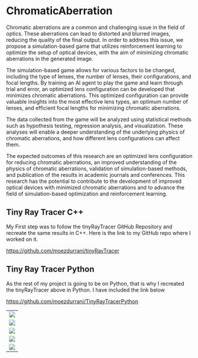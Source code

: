 # ChromaticAberration

Chromatic aberrations are a common and challenging issue in the field of optics. These aberrations can lead to distorted and blurred images, reducing the quality of the final output. In order to address this issue, we propose a simulation-based game that utilizes reinforcement learning to optimize the setup of optical devices, with the aim of minimizing chromatic aberrations in the generated image.

The simulation-based game allows for various factors to be changed, including the type of lenses, the number of lenses, their configurations, and focal lengths. By training an AI agent to play the game and learn through trial and error, an optimized lens configuration can be developed that minimizes chromatic aberrations. This optimized configuration can provide valuable insights into the most effective lens types, an optimum number of lenses, and efficient focal lengths for minimizing chromatic aberrations. 

The data collected from the game will be analyzed using statistical methods such as hypothesis testing, regression analysis, and visualization. These analyses will enable a deeper understanding of the underlying physics of chromatic aberrations, and how different lens configurations can affect them.

The expected outcomes of this research are an optimized lens configuration for reducing chromatic aberrations, an improved understanding of the physics of chromatic aberrations, validation of simulation-based methods, and publication of the results in academic journals and conferences. This research has the potential to contribute to the development of improved optical devices with minimized chromatic aberrations and to advance the field of simulation-based optimization and reinforcement learning.


## Tiny Ray Tracer C++
My First step was to follow the tinyRayTracer GitHub Repository and recreate the same results in C++. Here is the link to my GitHub repo where I worked on it.

https://github.com/moezdurrani/tinyRayTracer

## Tiny Ray Tracer Python
As the rest of my project is going to be on Python, that is why I recreated the tinyRayTracer above in Python. I have included the link below

https://github.com/moezdurrani/TinyRayTracerPython

<table align="center">
  <tr>
    <td>
      <a href="https://github.com/moezdurrani/ChromaticAberration">
        <img src="https://github-readme-stats.vercel.app/api/pin/?username=moezdurrani&repo=ChromaticAberration&border_color=7F3FBF&bg_color=0D1117&title_color=C9D1D9&text_color=8B949E&icon_color=7F3FBF" />
      </a>
    </td>
  </tr>
  <tr>
    <td>
      <a href="https://github.com/moezdurrani/tinyRayTracer">
        <img src="https://github-readme-stats.vercel.app/api/pin/?username=moezdurrani&repo=tinyRayTracer&border_color=7F3FBF&bg_color=0D1117&title_color=C9D1D9&text_color=8B949E&icon_color=7F3FBF" />
      </a>
    </td>
  </tr>
  <tr>
    <td>
      <a href="https://github.com/moezdurrani/TinyRayTracerPython">
        <img src="https://github-readme-stats.vercel.app/api/pin/?username=moezdurrani&repo=TinyRayTracerPython&border_color=7F3FBF&bg_color=0D1117&title_color=C9D1D9&text_color=8B949E&icon_color=7F3FBF" />
      </a>
    </td>
  </tr>
  <tr>
    <td>
      <a href="https://github.com/moezdurrani/pinHoleCameraCustom">
        <img src="https://github-readme-stats.vercel.app/api/pin/?username=moezdurrani&repo=pinHoleCameraCustom&border_color=7F3FBF&bg_color=0D1117&title_color=C9D1D9&text_color=8B949E&icon_color=7F3FBF" />
      </a>
    </td>
  </tr>
  <tr>
    <td>
      <a href="https://github.com/moezdurrani/pinHoleCameraNumpy">
        <img src="https://github-readme-stats.vercel.app/api/pin/?username=moezdurrani&repo=pinHoleCameraNumpy&border_color=7F3FBF&bg_color=0D1117&title_color=C9D1D9&text_color=8B949E&icon_color=7F3FBF" />
      </a>
    </td>
  </tr>
</table>

